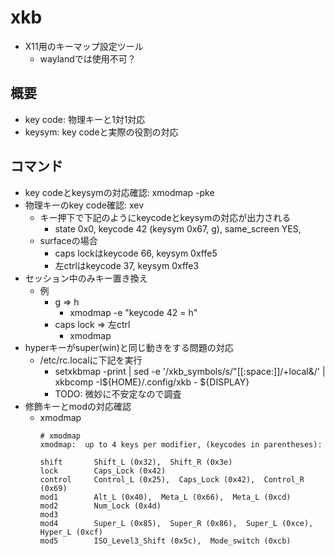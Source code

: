 # xkb

* X11用のキーマップ設定ツール
  * waylandでは使用不可？

## 概要

* key code: 物理キーと1対1対応
* keysym: key codeと実際の役割の対応

## コマンド

* key codeとkeysymの対応確認: xmodmap -pke
* 物理キーのkey code確認: xev 
  * キー押下で下記のようにkeycodeとkeysymの対応が出力される
    * state 0x0, keycode 42 (keysym 0x67, g), same_screen YES,
  * surfaceの場合
    * caps lockはkeycode 66, keysym 0xffe5
    * 左ctrlはkeycode 37, keysym 0xffe3
* セッション中のみキー置き換え
  * 例
    * g => h
      * xmodmap -e "keycode 42 = h"
    * caps lock => 左ctrl
      * xmodmap
* hyperキーがsuper(win)と同じ動きをする問題の対応
  * /etc/rc.localに下記を実行
    * setxkbmap -print | sed -e '/xkb_symbols/s/"[[:space:]]/+local&/' | xkbcomp -I${HOME}/.config/xkb - ${DISPLAY}
    * TODO: 微妙に不安定なので調査
* 修飾キーとmodの対応確認
  * xmodmap
    ```
    # xmodmap
    xmodmap:  up to 4 keys per modifier, (keycodes in parentheses):

    shift       Shift_L (0x32),  Shift_R (0x3e)
    lock        Caps_Lock (0x42)
    control     Control_L (0x25),  Caps_Lock (0x42),  Control_R (0x69)
    mod1        Alt_L (0x40),  Meta_L (0x66),  Meta_L (0xcd)
    mod2        Num_Lock (0x4d)
    mod3      
    mod4        Super_L (0x85),  Super_R (0x86),  Super_L (0xce),  Hyper_L (0xcf)
    mod5        ISO_Level3_Shift (0x5c),  Mode_switch (0xcb)
    ```
    